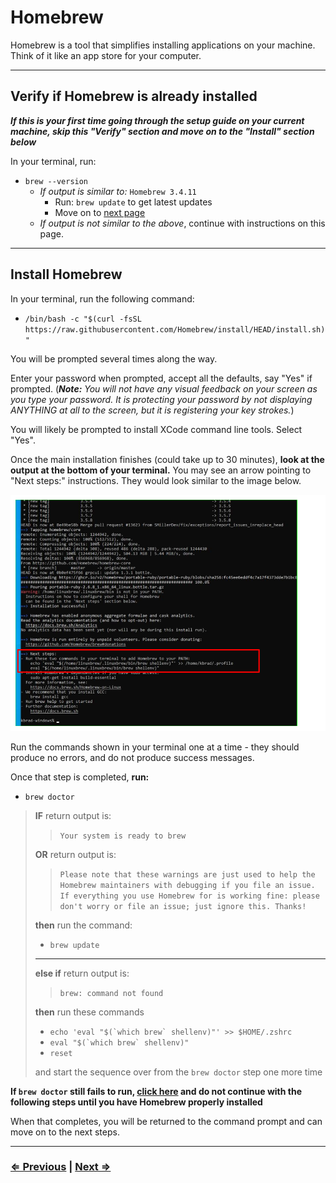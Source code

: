 # Homebrew

Homebrew is a tool that simplifies installing applications on your machine. Think of it like an app store for your computer.

---

## Verify if Homebrew is already installed

**_If this is your first time going through the setup guide on your current machine, skip this "Verify" section and move on to the "Install" section below_**

In your terminal, run:

- `brew --version`
  - _If output is similar to:_ `Homebrew 3.4.11`
    - Run: `brew update` to get latest updates
    - Move on to [next page](./3-git.md)
  - _If output is not similar to the above_, continue with instructions on this page.

---

## Install Homebrew

In your terminal, run the following command:

- `/bin/bash -c "$(curl -fsSL https://raw.githubusercontent.com/Homebrew/install/HEAD/install.sh)"`

You will be prompted several times along the way.

Enter your password when prompted, accept all the defaults, say "Yes" if prompted. (**_Note:_** _You will not have any visual feedback on your screen as you type your password. It is protecting your password by not displaying ANYTHING at all to the screen, but it is registering your key strokes._)

You will likely be prompted to install XCode command line tools. Select "Yes".

Once the main installation finishes (could take up to 30 minutes), **look at the output at the bottom of your terminal.** You may see an arrow pointing to "Next steps:" instructions. They would look similar to the image below.

![Homebrew No Next Steps example](../../images/homebrew-next-steps.png)

Run the commands shown in your terminal one at a time - they should produce no errors, and do not produce success messages.

Once that step is completed, **run:**

- `brew doctor`

> **IF** return output is:
> > `Your system is ready to brew`
>
> **OR** return output is:
>
> > `Please note that these warnings are just used to help the Homebrew maintainers with debugging if you file an issue. If everything you use Homebrew for is working fine: please don't worry or file an issue; just ignore this. Thanks!`
>
> **then**  run the command:
>
> - `brew update`
>
> ---
> **else if** return output is:
> > `brew: command not found`
>
> **then** run these commands
>
> - `` echo 'eval "$(`which brew` shellenv)"' >> $HOME/.zshrc ``
> - `` eval "$(`which brew` shellenv)" ``
> - `reset`
>
> and start the sequence over from the `brew doctor` step one more time

**If `brew doctor` still fails to run, [click here](../../error/error.md) and do not continue with the following steps until you have Homebrew properly installed**

When that completes, you will be returned to the command prompt and can move on to the next steps.

---

### [⇐ Previous](./1-environment.md) | [Next ⇒](./3-git.md)
